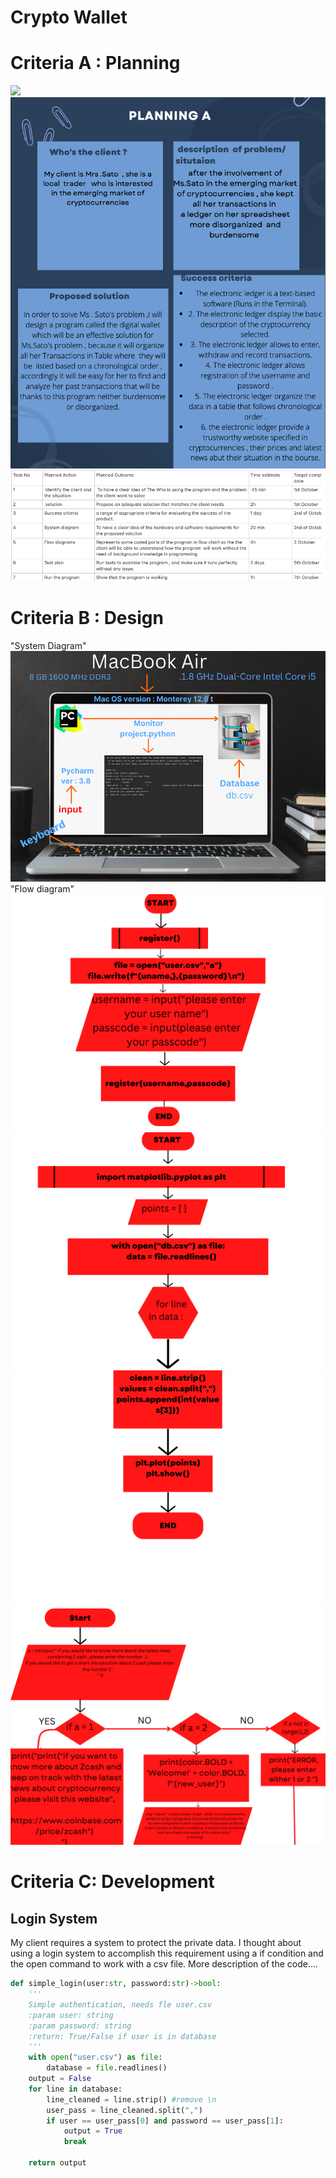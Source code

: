 # Crypto Wallet
# Criteria A : Planning 
![](https://images.cointelegraph.com/images/1200_aHR0cHM6Ly9zMy5jb2ludGVsZWdyYXBoLmNvbS91cGxvYWRzLzIwMjItMDYvNDAyYjUzZGMtN2YzNC00Y2I0LTg4ZDgtYmRiYjg5NmFjODRiLmpwZw==.jpg)  
![](https://github.com/24536urdj/Unit_1/blob/main/%20blue%20planning.png) 
![](https://github.com/24536urdj/Unit_1/blob/main/Screen%20Shot%202022-10-09%20at%2014.55.58.png)
# Criteria B : Design 
"System Diagram"
![](https://github.com/24536urdj/Unit_1/blob/main/Screen%20Shot%202022-10-09%20at%2014.59.53.png)
"Flow diagram"
![](https://github.com/24536urdj/Unit_1/blob/main/1.png)
![](https://github.com/24536urdj/Unit_1/blob/main/2.png)
![](https://github.com/24536urdj/Unit_1/blob/main/3.png)
![](https://github.com/24536urdj/Unit_1/blob/main/4.png)
# Criteria C: Development

## Login System
My client requires a system to protect the private data. I thought about using a login system to accomplish this requirement using a if condition and the open command to work with a csv file. More description of the code....
```.py
def simple_login(user:str, password:str)->bool:
    '''
    Simple authentication, needs fle user.csv
    :param user: string
    :param password: string
    :return: True/False if user is in database
    '''
    with open("user.csv") as file:
        database = file.readlines()
    output = False
    for line in database:
        line_cleaned = line.strip() #remove \n
        user_pass = line_cleaned.split(",")
        if user == user_pass[0] and password == user_pass[1]:
            output = True
            break

    return output


```
